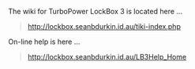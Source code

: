 The wiki for TurboPower LockBox 3 is located here ...

> http://lockbox.seanbdurkin.id.au/tiki-index.php


On-line help is here ...

> http://lockbox.seanbdurkin.id.au/LB3Help_Home